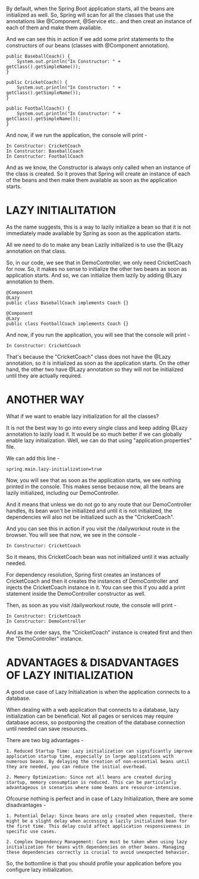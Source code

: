 By default, when the Spring Boot application starts, all the beans are initialized as well. So, Spring will scan for all the classes that use the annotations like @Component, @Service etc.. and then creat an instance of each of them and make them available.

And we can see this in action if we add some print statements to the constructors of our beans (classes with @Component annotation).

    public BaseballCoach() {
        System.out.println("In Constructor: " + getClass().getSimpleName());
    }

    public CricketCoach() {
        System.out.println("In Constructor: " + getClass().getSimpleName());
    }
    
    public FootballCoach() {
        System.out.println("In Constructor: " + getClass().getSimpleName());
    }

And now, if we run the application, the console will print - 

    In Constructor: CricketCoach
    In Constructor: BaseballCoach
    In Constructor: FootballCoach

And as we know, the Constructor is always only called when an instance of the class is created. So it proves that Spring will create an instance of each of the beans and then make them available as soon as the application starts.

# LAZY INITIALITATION

As the name suggests, this is a way to lazily initialize a bean so that it is not immediately made available by Spring as soon as the application starts.

All we need to do to make any bean Lazily initialized is to use the @Lazy annotation on that class.

So, in our code, we see that in DemoController, we only need CricketCoach for now. So, it makes no sense to initialize the other two beans as soon as application starts. And so, we can initialize them lazily by adding @Lazy annotation to them.

    @Component
    @Lazy
    public class BaseballCoach implements Coach {}

    @Component
    @Lazy
    public class FootballCoach implements Coach {}

And now, if you run the application, you will see that the console will print - 

    In Constructor: CricketCoach

That's because the "CricketCoach" class does not have the @Lazy annotation, so it is initialized as soon as the application starts. On the other hand, the other two have @Lazy annotation so they will not be initialized until they are actually required.

# ANOTHER WAY

What if we want to enable lazy initialization for all the classes?

It is not the best way to go into every single class and keep adding @Lazy annotation to lazily load it. It would be so much better if we can globally enable lazy initialization. Well, we can do that using "application.properties" file.

We can add this line - 

    spring.main.lazy-initialization=true

Now, you will see that as soon as the application starts, we see nothing printed in the console. This makes sense because now, all the beans are lazily initialized, including our DemoController.

And it means that unless we do not go to any route that our DemoController handles, its bean won't be initialized and until it is not initialized, the dependencies will also not be initialized such as the "CricketCoach".

And you can see this in action if you visit the /dailyworkout route in the browser. You will see that now, we see in the console -

    In Constructor: CricketCoach

So it means, this CricketCoach bean was not initialized until it was actually needed.

For dependency resolution, Spring first creates an instances of CricketCoach and then it creates the instances of DemoController and injects the CricketCoach instance in it. You can see this if you add a print statement inside the DemoController constructor as well. 

Then, as soon as you visit /dailyworkout route, the console will print - 

    In Constructor: CricketCoach
    In Constructor: DemoController

And as the order says, the "CricketCoach" instance is created first and then the "DemoController" instance.

# ADVANTAGES & DISADVANTAGES OF LAZY INITIALIZATION

A good use case of Lazy Initialization is when the application connects to a database.

When dealing with a web application that connects to a database, lazy initialization can be beneficial. Not all pages or services may require database access, so postponing the creation of the database connection until needed can save resources.

There are two big advantages - 

    1. Reduced Startup Time: Lazy initialization can significantly improve application startup time, especially in large applications with numerous beans. By delaying the creation of non-essential beans until they are needed, you can reduce the initial overhead.

    2. Memory Optimization: Since not all beans are created during startup, memory consumption is reduced. This can be particularly advantageous in scenarios where some beans are resource-intensive.

Ofcourse nothing is perfect and in case of Lazy Initialization, there are some disadvantages - 

    1. Potential Delay: Since beans are only created when requested, there might be a slight delay when accessing a lazily initialized bean for the first time. This delay could affect application responsiveness in specific use cases.

    2. Complex Dependency Management: Care must be taken when using lazy initialization for beans with dependencies on other beans. Managing these dependencies correctly is crucial to avoid unexpected behavior.

So, the bottomline is that you should profile your application before you configure lazy initialization.